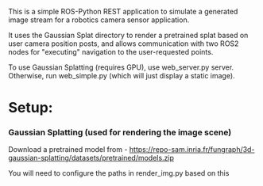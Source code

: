 This is a simple ROS-Python REST application to simulate a generated image stream for a robotics camera sensor application.

It uses the Gaussian Splat directory to render a pretrained splat based on user camera position posts, and allows communication with two ROS2 nodes for "executing" navigation to the user-requested points.

To use Gaussian Splatting (requires GPU), use web_server.py server. Otherwise, run web_simple.py (which will just display a static image).

# Setup:
### Gaussian Splatting (used for rendering the image scene)

Download a pretrained model from - https://repo-sam.inria.fr/fungraph/3d-gaussian-splatting/datasets/pretrained/models.zip

You will need to configure the paths in render_img.py based on this
